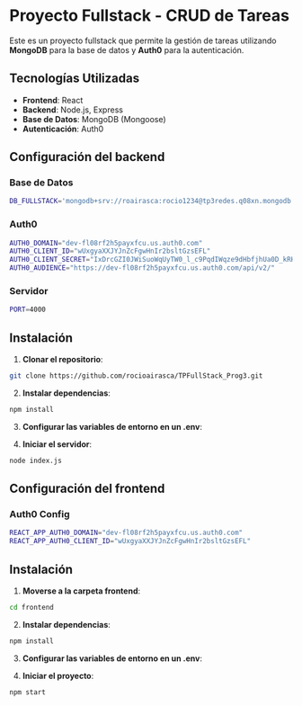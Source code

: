 # Proyecto Fullstack - CRUD de Tareas

Este es un proyecto fullstack que permite la gestión de tareas utilizando **MongoDB** para la base de datos y **Auth0** para la autenticación.

## Tecnologías Utilizadas

- **Frontend**: React
- **Backend**: Node.js, Express
- **Base de Datos**: MongoDB (Mongoose)
- **Autenticación**: Auth0

## Configuración del backend

### Base de Datos
```bash
DB_FULLSTACK='mongodb+srv://roairasca:rocio1234@tp3redes.q08xn.mongodb.net/fullStack-Prog3?retryWrites=true&w=majority'
```

### Auth0
```bash
AUTH0_DOMAIN="dev-fl08rf2h5payxfcu.us.auth0.com"
AUTH0_CLIENT_ID="wUxgyaXXJYJnZcFgwHnIr2bsltGzsEFL"
AUTH0_CLIENT_SECRET="IxDrcGZI0JWiSuoWqUyTW0_l_c9PqdIWqze9dHbfjhUa0D_kRH2u5naczLqHv0pH"
AUTH0_AUDIENCE="https://dev-fl08rf2h5payxfcu.us.auth0.com/api/v2/"
```

### Servidor
```bash
PORT=4000
```

## Instalación

1. **Clonar el repositorio**:
```bash
git clone https://github.com/rocioairasca/TPFullStack_Prog3.git
```

2. **Instalar dependencias**:
```bash
npm install
```

3. **Configurar las variables de entorno en un .env**:

4. **Iniciar el servidor**:
```bash
node index.js
```

## Configuración del frontend

### Auth0 Config
```bash
REACT_APP_AUTH0_DOMAIN="dev-fl08rf2h5payxfcu.us.auth0.com"
REACT_APP_AUTH0_CLIENT_ID="wUxgyaXXJYJnZcFgwHnIr2bsltGzsEFL"
```

## Instalación

1. **Moverse a la carpeta frontend**:
```bash
cd frontend
```

2. **Instalar dependencias**:
```bash
npm install
```

3. **Configurar las variables de entorno en un .env**:

4. **Iniciar el proyecto**:
```bash
npm start
```
